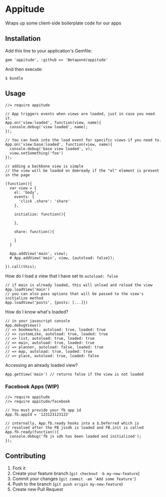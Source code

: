 # Appitude

  Wraps up some client-side boilerplate code for our apps

## Installation

Add this line to your application's Gemfile:

    gem 'appitude', :github => 'Betapond/appitude'

And then execute:

    $ bundle

## Usage

```
//= require appitude

// App triggers events when views are loaded, just in case you need it.
App.on('view:loaded', function(view, name){
  console.debug('view loaded', name);
});

// You can hook into the load event for specific views if you need to.
App.on('view:base:loaded', function(view, name){
  console.debug('base view loaded', v);
  view.setSomething('foo')
});

// adding a backbone view is simple
// the view will be loaded on domready if the "el" element is present in the page

(function(){
  var view = {
    el: 'body',
    events: {
      'click .share': 'share'
    },

    initialize: function(){

    },

    share: function(){

    }
  }

  App.addView('main', view);
  # App.addView('main', view, {autoload: false});

}).call(this);

```

How do I load a view that I have set to ```autoload: false```

```
// if main is already loaded, this will unload and reload the view
App.loadView('main')
// you can also pass options that will be passed to the view's initialize method
App.loadView('posts', {posts: [...]})
```

How do I know what's loaded?

```
// in your javascript console
App.debugViews()
// => bookmarks, autoload: true, loaded: true
// => customLike, autoload: true, loaded: true
// => list, autoload: true, loaded: true
// => main, autoload: true, loaded: true
// => planner, autoload: false, loaded: true
// => map, autoload: true, loaded: true
// => place, autoload: true, loaded: false 
```

Accessing an already loaded view?
```
App.getView('main') // returns false if the view is not loaded
```

### Facebook Apps (WIP)

```
//= require appitude
//= require appitude/facebook

// You must provide your fb app id
App.fb.appId = '123123123123'

// internally, App.fb.ready hooks into a $.Deferred which is
// resolved after the FB jssdk is loaded and FB.init is called
App.fb.ready(function(){
  console.debug('fb js sdk has been loaded and initialized');
});

```

## Contributing

1. Fork it
2. Create your feature branch (`git checkout -b my-new-feature`)
3. Commit your changes (`git commit -am 'Add some feature'`)
4. Push to the branch (`git push origin my-new-feature`)
5. Create new Pull Request

